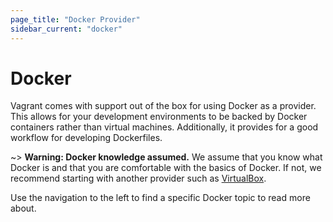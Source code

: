 ```yaml
---
page_title: "Docker Provider"
sidebar_current: "docker"
---
```


# Docker

Vagrant comes with support out of the box for
using Docker as a provider. This allows for your development environments
to be backed by Docker containers rather than virtual machines. Additionally,
it provides for a good workflow for developing Dockerfiles.

~> **Warning: Docker knowledge assumed.** We assume that you know what Docker is
and that you are comfortable with the basics of Docker. If not, we recommend
starting with another provider such as [VirtualBox](/docs/virtualbox).

Use the navigation to the left to find a specific Docker topic
to read more about.
